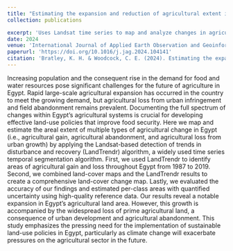 ```yaml
---
title: "Estimating the expansion and reduction of agricultural extent in Egypt using Landsat time series"
collection: publications

excerpt: 'Uses Landsat time series to map and analyze changes in agricultural extent in Egypt.'
date: 2024
venue: 'International Journal of Applied Earth Observation and Geoinformation'
paperurl: 'https://doi.org/10.1016/j.jag.2024.104141'
citation: 'Bratley, K. H. & Woodcock, C. E. (2024). Estimating the expansion and reduction of agricultural extent in Egypt using Landsat time series. International Journal of Applied Earth Observation and Geoinformation, 133, 104141. https://doi.org/10.1016/j.jag.2024.104141'
---
```


Increasing population and the consequent rise in the demand for food and water resources pose significant challenges for the future of agriculture in Egypt. Rapid large-scale agricultural expansion has occurred in the country to meet the growing demand, but agricultural loss from urban infringement and field abandonment remains prevalent. Documenting the full spectrum of changes within Egypt’s agricultural systems is crucial for developing effective land-use policies that improve food security. Here we map and estimate the areal extent of multiple types of agricultural change in Egypt (i.e., agricultural gain, agricultural abandonment, and agricultural loss from urban growth) by applying the Landsat-based detection of trends in disturbance and recovery (LandTrendr) algorithm, a widely used time series temporal segmentation algorithm. First, we used LandTrendr to identify areas of agricultural gain and loss throughout Egypt from 1987 to 2019. Second, we combined land-cover maps and the LandTrendr results to create a comprehensive land-cover change map. Lastly, we evaluated the accuracy of our findings and estimated per-class areas with quantified uncertainty using high-quality reference data. Our results reveal a notable expansion in Egypt’s agricultural land area. However, this growth is accompanied by the widespread loss of prime agricultural land, a consequence of urban development and agricultural abandonment. This study emphasizes the pressing need for the implementation of sustainable land-use policies in Egypt, particularly as climate change will exacerbate pressures on the agricultural sector in the future.
